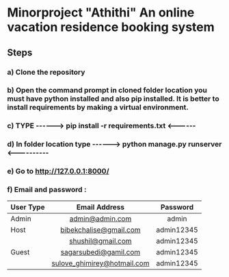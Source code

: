 # Minorproject "Athithi" An online vacation residence booking system
## Steps
### a)  Clone the repository
### b)  Open the command prompt in cloned folder location you must have python installed and also pip installed. It is better to install requirements by making a virtual environment.
### c)  TYPE ------> pip install -r requirements.txt <------
### d)  In folder location type ------> python manage.py runserver <----------
### e)  Go to http://127.0.0.1:8000/
### f)  Email and password : 
   | User Type     |          Email Address                |         Password        |
   |---------------|:-------------------------------------:|:-----------------------:|
   | Admin         |          admin@admin.com              |         admin           |
   | Host          |          bibekchalise@gmail.com       |         admin12345      |
   |               |          shushil@gmail.com            |         admin12345      |
   | Guest         |          sagarsubedi@gamil.com        |         admin12345      |
   |               |          sulove_ghimirey@hotmail.com  |         admin12345      |

